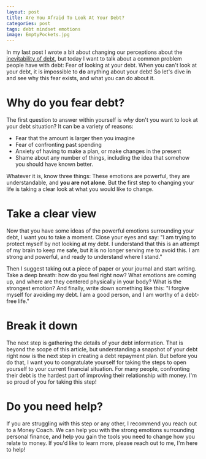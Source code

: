 ```yaml
---
layout: post
title: Are You Afraid To Look At Your Debt?
categories: post
tags: debt mindset emotions
image: EmptyPockets.jpg
---
```


In my last post I wrote a bit about changing our perceptions about the [inevitability of debt](/index.php/archives/2019-03-13-Is-Debt-A-Universal-Constant), but today I want to talk about a common problem people have with debt: Fear of looking at your debt. When you can't look at your debt, it is impossible to **do** anything about your debt! So let's dive in and see why this fear exists, and what you can do about it.

<!--more-->

# Why do you fear debt?
The first question to answer within yourself is *why* don't you want to look at your debt situation? It can be a variety of reasons:
- Fear that the amount is larger then you imagine
- Fear of confronting past spending
- Anxiety of having to make a plan, or make changes in the present
- Shame about any number of things, including the idea that somehow you should have known better.

Whatever it is, know three things: These emotions are powerful, they are understandable, and **you are not alone**. But the first step to changing your life is taking a clear look at what you would like to change.

# Take a clear view
Now that you have some ideas of the powerful emotions surrounding your debt, I want you to take a moment. Close your eyes and say: "I am trying to protect myself by not looking at my debt. I understand that this is an attempt of my brain to keep me safe, but it is no longer serving me to avoid this. I am strong and powerful, and ready to understand where I stand."

Then I suggest taking out a piece of paper or your journal and start writing. Take a deep breath: how do you feel right now? What emotions are coming up, and where are they centered physically in your body? What is the strongest emotion?  And finally, write down something like this: "I forgive myself for avoiding my debt. I am a good person, and I am worthy of a debt-free life."

# Break it down
The next step is gathering the details of your debt information. That is beyond the scope of this article, but understanding a snapshot of your debt right now is the next step in creating a debt repayment plan. But before you do that, I want you to congratulate yourself for taking the steps to open yourself to your current financial situation. For many people, confronting their debt is the hardest part of improving their relationship with money. I'm so proud of you for taking this step!

# Do you need help?
If you are struggling with this step or any other, I recommend you reach out to a Money Coach. We can help you with the strong emotions surrounding personal finance, and help you gain the tools you need to change how you relate to money. If you'd like to learn more, please reach out to me, I'm here to help!